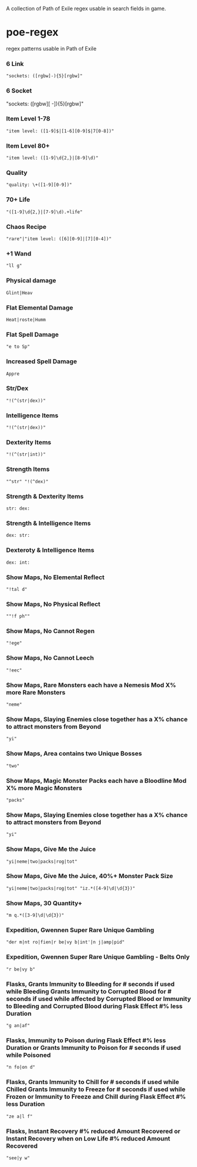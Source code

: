 A collection of Path of Exile regex usable in search fields in game.

# poe-regex
regex patterns usable in Path of Exile

### 6 Link
```"sockets: ([rgbw]-){5}[rgbw]"```

### 6 Socket
"sockets: ([rgbw][ -]){5}[rgbw]"

### Item Level 1-78
```"item level: ([1-9]$|[1-6][0-9]$|7[0-8])"```

### Item Level 80+
```"item level: ([1-9]\d{2,}|[8-9]\d)"```

### Quality
```"quality: \+([1-9][0-9])"```

### 70+ Life
```"([1-9]\d{2,}|[7-9]\d).+life"```

### Chaos Recipe
```"rare"|"item level: ([6][0-9]|[7][0-4])"```

### +1 Wand
```"ll g"```

### Physical damage
```Glint|Heav```

### Flat Elemental Damage
```Heat|roste|Humm```

### Flat Spell Damage
```"e to Sp"```

### Increased Spell Damage
```Appre```

### Str/Dex
```"!(^(str|dex))"```

### Intelligence Items
```"!(^(str|dex))"```

### Dexterity Items
```"!(^(str|int))"```

### Strength Items
```"^str" "!(^dex)"```

### Strength & Dexterity Items
```str: dex:```

### Strength & Intelligence Items
```dex: str:```

### Dexteroty & Intelligence Items
```dex: int:```

### Show Maps, No Elemental Reflect
```"!tal d"```

### Show Maps, No Physical Reflect
```""!f ph""```

### Show Maps, No Cannot Regen
```"!ege"```

### Show Maps, No Cannot Leech
```"!eec"```

### Show Maps, Rare Monsters each have a Nemesis Mod X% more Rare Monsters
```"neme"```

### Show Maps, Slaying Enemies close together has a X% chance to attract monsters from Beyond
```"yi"```

### Show Maps, Area contains two Unique Bosses
```"two"```

### Show Maps, Magic Monster Packs each have a Bloodline Mod X% more Magic Monsters
```"packs"```

### Show Maps, Slaying Enemies close together has a X% chance to attract monsters from Beyond
```"yi"```

### Show Maps, Give Me the Juice
```"yi|neme|two|packs|rog|tot"```

### Show Maps, Give Me the Juice, 40%+ Monster Pack Size
```"yi|neme|two|packs|rog|tot" "iz.*([4-9]\d|\d{3})"```

### Show Maps, 30 Quantity+
```"m q.*([3-9]\d|\d{3})"```

### Expedition, Gwennen Super Rare Unique Gambling
```"der m|nt ro|fien|r be|vy b|int'|n j|amp|pid"```

### Expedition, Gwennen Super Rare Unique Gambling - Belts Only
```"r be|vy b"```

### Flasks, Grants Immunity to Bleeding for # seconds if used while Bleeding Grants Immunity to Corrupted Blood for # seconds if used while affected by Corrupted Blood or Immunity to Bleeding and Corrupted Blood during Flask Effect #% less Duration
```"g an|af"```

### Flasks, Immunity to Poison during Flask Effect #% less Duration or Grants Immunity to Poison for # seconds if used while Poisoned
```"n fo|on d"```

### Flasks, Grants Immunity to Chill for # seconds if used while Chilled Grants Immunity to Freeze for # seconds if used while Frozen or Immunity to Freeze and Chill during Flask Effect #% less Duration
```"ze a|l f"```

### Flasks, Instant Recovery #% reduced Amount Recovered or Instant Recovery when on Low Life #% reduced Amount Recovered
```"see|y w"```

